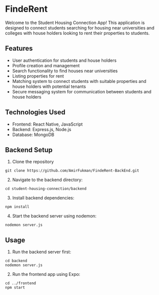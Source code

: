 # FindeRent

Welcome to the Student Housing Connection App! This application is designed to connect students searching for housing near universities and colleges with house holders looking to rent their properties to students.

## Features

* User authentication for students and house holders
* Profile creation and management
* Search functionality to find houses near universities
* Listing properties for rent
* Matching system to connect students with suitable properties and house holders with potential tenants
* Secure messaging system for communication between students and house holders

## Technologies Used

* Frontend: React Native, JavaScript
* Backend: Express.js, Node.js
* Database: MongoDB



## Backend Setup
1. Clone the repository
```bach
git clone https://github.com/AmirFukman/FindeRent-BackEnd.git
```
2. Navigate to the backend directory:
```bach
cd student-housing-connection/backend
```
3. Install backend dependencies:
```bach
npm install
```
4. Start the backend server using nodemon:
```bach
nodemon server.js
```


## Usage
1. Run the backend server first:
```bach
cd backend
nodemon server.js
```

2. Run the frontend app using Expo:
```bach
cd ../frontend
npm start
```


